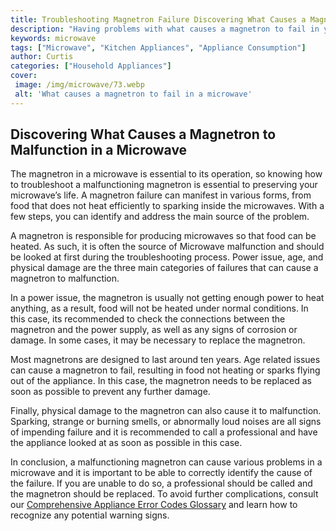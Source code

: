 ```yaml
---
title: Troubleshooting Magnetron Failure Discovering What Causes a Magnetron to Fail in a Microwave
description: "Having problems with what causes a magnetron to fail in your microwave In this post you can learn how to troubleshoot magnetron failure in your microwave"
keywords: microwave
tags: ["Microwave", "Kitchen Appliances", "Appliance Consumption"]
author: Curtis
categories: ["Household Appliances"]
cover: 
 image: /img/microwave/73.webp
 alt: 'What causes a magnetron to fail in a microwave'
---
```

## Discovering What Causes a Magnetron to Malfunction in a Microwave
The magnetron in a microwave is essential to its operation, so knowing how to troubleshoot a malfunctioning magnetron is essential to preserving your microwave’s life. A magnetron failure can manifest in various forms, from food that does not heat efficiently to sparking inside the microwaves. With a few steps, you can identify and address the main source of the problem.

A magnetron is responsible for producing microwaves so that food can be heated. As such, it is often the source of Microwave malfunction and should be looked at first during the troubleshooting process. Power issue, age, and physical damage are the three main categories of failures that can cause a magnetron to malfunction.

In a power issue, the magnetron is usually not getting enough power to heat anything, as a result, food will not be heated under normal conditions. In this case, its recommended to check the connections between the magnetron and the power supply, as well as any signs of corrosion or damage. In some cases, it may be necessary to replace the magnetron.

Most magnetrons are designed to last around ten years. Age related issues can cause a magnetron to fail, resulting in food not heating or sparks flying out of the appliance. In this case, the magnetron needs to be replaced as soon as possible to prevent any further damage.

Finally, physical damage to the magnetron can also cause it to malfunction. Sparking, strange or burning smells, or abnormally loud noises are all signs of impending failure and it is recommended to call a professional and have the appliance looked at as soon as possible in this case.

In conclusion, a malfunctioning magnetron can cause various problems in a microwave and it is important to be able to correctly identify the cause of the failure. If you are unable to do so, a professional should be called and the magnetron should be replaced. To avoid further complications, consult our [Comprehensive Appliance Error Codes Glossary](./error-codes/) and learn how to recognize any potential warning signs.
